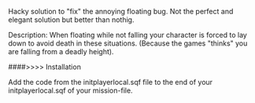 


Hacky solution to "fix" the annoying floating bug. Not the perfect and elegant solution but better than nothig. 

Description: When floating while not falling your character is forced to lay down to avoid death in these situations. 
(Because the games "thinks" you are falling from a deadly height). 

####>>>> Installation

Add the code from the initplayerlocal.sqf file to the end of your initplayerlocal.sqf of your mission-file.
